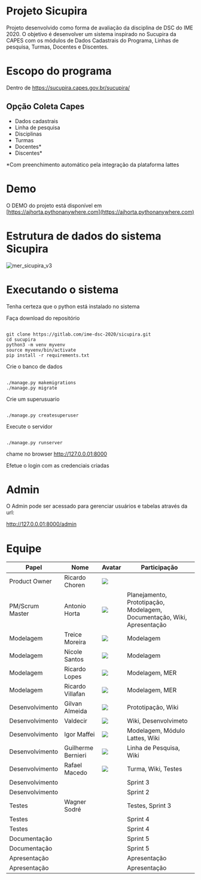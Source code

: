 # Projeto Sicupira

Projeto desenvolvido como forma de avaliação da disciplina de DSC do IME 2020. O objetivo é desenvolver um sistema inspirado no Sucupira da CAPES com os módulos de Dados Cadastrais do Programa, Linhas de pesquisa, Turmas, Docentes e Discentes.

# Escopo do programa

Dentro de https://sucupira.capes.gov.br/sucupira/

## Opção Coleta Capes

* Dados cadastrais
* Linha de pesquisa
* Disciplinas
* Turmas
* Docentes*
* Discentes*

*Com preenchimento automático pela integração da plataforma lattes

# Demo

O DEMO do projeto está disponível em [https://ajhorta.pythonanywhere.com](https://ajhorta.pythonanywhere.com)

# Estrutura de dados do sistema Sicupira

![mer_sicupira_v3](uploads/00c081f58407a43e7e2f054c844a2239/mer_sicupira_v3.png)

# Executando o sistema

Tenha certeza que o python está instalado no sistema


Faça download do repositório

```

git clone https://gitlab.com/ime-dsc-2020/sicupira.git
cd sucupira
python3 -m venv myvenv
source myvenv/bin/activate
pip install -r requirements.txt

```

Crie o banco de dados

```

./manage.py makemigrations
./manage.py migrate

```

Crie um superusuario

```

./manage.py createsuperuser

```

Execute o servidor

```

./manage.py runserver

```

chame no browser http://127.0.0.01:8000

Efetue o login com as credenciais criadas

# Admin

O Admin pode ser acessado para gerenciar usuários e tabelas através da url:

http://127.0.0.01:8000/admin

# Equipe

| Papel           | Nome           | Avatar                                                                 | Participação | 
| --------------- | -------------- | ---------------------------------------------------------------------- | ------------ |
| Product Owner   | Ricardo Choren | ![](https://www.gravatar.com/avatar/00000000000000000000000000000000)  |              |
| PM/Scrum Master | Antonio Horta  | ![](https://www.gravatar.com/avatar/8e4c634fa51e80d59cad9fe9da5cbaf4)  | Planejamento, Prototipação, Modelagem, Documentação, Wiki, Apresentação |
| Modelagem       | Treice Moreira | ![](https://www.gravatar.com/avatar/b3d9451c693674676811851277c69b98)  | Modelagem |
| Modelagem       | Nicole Santos  | ![](https://www.gravatar.com/avatar/9e807b92146cb292cb311e5b449a8f64)  | Modelagem |
| Modelagem   | Ricardo Lopes  | ![](https://www.gravatar.com/avatar/00000000000000000000000000000000)  | Modelagem, MER |
| Modelagem   | Ricardo Villafan | ![](https://www.gravatar.com/avatar/00000000000000000000000000000000)  | Modelagem, MER |
| Desenvolvimento | Gilvan Almeida | ![](https://www.gravatar.com/avatar/9d9a022baf8aaa57e60df7a6c076fcbe)  | Prototipação, Wiki |
| Desenvolvimento | Valdecir       | ![](https://www.gravatar.com/avatar/ee70d8d86a7bf46a23f88caf35e6ec14)  | Wiki, Desenvolvimeto |
| Desenvolvimento | Igor Maffei    | ![](https://www.gravatar.com/avatar/2952373d5701776691c1ac9e216ec3fb)  | Modelagem, Módulo Lattes, Wiki |
| Desenvolvimento | Guilherme Bernieri  | ![](https://www.gravatar.com/avatar/dba1855aee0c6b1debf88d02bf2f3ada)  | Linha de Pesquisa, Wiki  |
| Desenvolvimento | Rafael Macedo  | ![](https://www.gravatar.com/avatar/00000000000000000000000000000000)  | Turma, Wiki, Testes  |
| Desenvolvimento |                |                                                                        | Sprint 3     |
| Desenvolvimento |                |                                                                        | Sprint 2     |
| Testes          | Wagner Sodré   |                                                                        | Testes, Sprint 3 |
| Testes          |                |                                                                        | Sprint 4     |
| Testes          |                |                                                                        | Sprint 4     |
| Documentação    |                |                                                                        | Sprint 5     |
| Documentação    |                |                                                                        | Sprint 5     |
| Apresentação    |                |                                                                        | Apresentação |
| Apresentação    |                |                                                                        | Apresentação |


